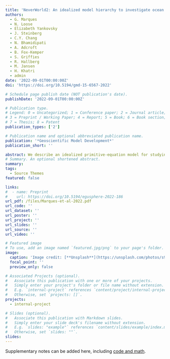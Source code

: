 ```yaml
---
title: 'NeverWorld2: An idealized model hierarchy to investigate ocean mesoscale eddies across resolutions'
authors:
  - G. Marques
  - N. Loose
  - Elizabeth Yankovsky
  - J. Steinberg
  - C.Y. Chang
  - N. Bhamidipati
  - A. Adcroft
  - B. Fox-Kemper
  - S. Griffies
  - R. Hallberg
  - M. Jansen
  - H. Khatri
  - admin
date: '2022-09-01T00:00:00Z'
doi: 'https://doi.org/10.5194/gmd-15-6567-2022'

# Schedule page publish date (NOT publication's date).
publishDate: '2022-09-01T00:00:00Z'

# Publication type.
# Legend: 0 = Uncategorized; 1 = Conference paper; 2 = Journal article;
# 3 = Preprint / Working Paper; 4 = Report; 5 = Book; 6 = Book section;
# 7 = Thesis; 8 = Patent
publication_types: ['2']

# Publication name and optional abbreviated publication name.
publication: '*Geoscientific Model Development*'
publication_short: ''

abstract: We describe an idealized primitive-equation model for studying mesoscale turbulence and leverage a hierarchy of grid resolutions to make eddy-resolving calculations on the finest grids more affordable. The model has intermediate complexity, incorporating basin-scale geometry with idealized Atlantic and Southern oceans and with non-uniform ocean depth to allow for mesoscale eddy interactions with topography. The model is perfectly adiabatic and spans the Equator and thus fills a gap between quasi-geostrophic models, which cannot span two hemispheres, and idealized general circulation models, which generally include diabatic processes and buoyancy forcing. We show that the model solution is approaching convergence in mean kinetic energy for the ocean mesoscale processes of interest and has a rich range of dynamics with circulation features that emerge only due to resolving mesoscale turbulence.
# Summary. An optional shortened abstract.
summary: 
tags:
  - Source Themes
featured: false

links:
#  - name: Preprint
#    url: https://doi.org/10.5194/egusphere-2022-186
url_pdf: /files/Marques-et-al-2022.pdf
url_code: ''
url_dataset: ''
url_poster: ''
url_project: ''
url_slides: ''
url_source: ''
url_video: ''

# Featured image
# To use, add an image named `featured.jpg/png` to your page's folder.
image:
  caption: 'Image credit: [**Unsplash**](https://unsplash.com/photos/s9CC2SKySJM)'
  focal_point: ''
  preview_only: false

# Associated Projects (optional).
#   Associate this publication with one or more of your projects.
#   Simply enter your project's folder or file name without extension.
#   E.g. `internal-project` references `content/project/internal-project/index.md`.
#   Otherwise, set `projects: []`.
projects:
  - internal-project

# Slides (optional).
#   Associate this publication with Markdown slides.
#   Simply enter your slide deck's filename without extension.
#   E.g. `slides: "example"` references `content/slides/example/index.md`.
#   Otherwise, set `slides: ""`.
slides:
---
```


Supplementary notes can be added here, including [code and math](https://wowchemy.com/docs/content/writing-markdown-latex/).
